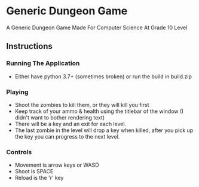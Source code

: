 # Generic Dungeon Game

A Generic Dungeon Game Made For Computer Science At Grade 10 Level

## Instructions

### Running The Application

- Either have python 3.7+ (sometimes broken) or run the build in build.zip

### Playing

- Shoot the zombies to kill them, or they will kill you first
- Keep track of your ammo & health using the titlebar of the window (I didn't want to bother rendering text)
- There will be a key and an exit for each level.
- The last zombie in the level will drop a key when killed, after you pick up the key you can progress to the next level.

### Controls

- Movement is arrow keys or WASD
- Shoot is SPACE
- Reload is the 'r' key